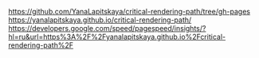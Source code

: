 https://github.com/YanaLapitskaya/critical-rendering-path/tree/gh-pages
https://yanalapitskaya.github.io/critical-rendering-path/
https://developers.google.com/speed/pagespeed/insights/?hl=ru&url=https%3A%2F%2Fyanalapitskaya.github.io%2Fcritical-rendering-path%2F